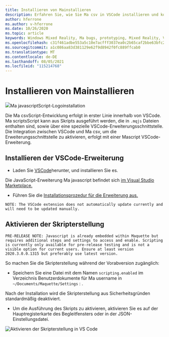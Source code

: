 ```yaml
---
title: Installieren von Mainstallieren
description: Erfahren Sie, wie Sie Ma csv in VSCode installieren und konfigurieren.
author: hferrone
ms.author: v-hferrone
ms.date: 10/26/2020
ms.topic: article
keywords: Windows Mixed Reality, Ma bugs, prototyping, Mixed Reality, Virtual Reality, VR, MR, Feedback, Feedback-Hub, bugs
ms.openlocfilehash: c31f461adbe553a5c10e7acfff3037ea0c2b65caf2bbe63bfc234e067a6369e8
ms.sourcegitcommit: a1c086aa83d381129e62f9d8942f0fc889ffcab0
ms.translationtype: MT
ms.contentlocale: de-DE
ms.lasthandoff: 08/05/2021
ms.locfileid: "115214768"
---
```

# <a name="installing-maquette"></a>Installieren von Mainstallieren

<!-- TODO(Harrison): Need consolidated logo with text. -->
![](../images/MaquetteIcon.png)Ma javascriptScript-Logoinstallation

<!-- TODO(Stefan): Need more explanation on the .mqjs route for running MaquetteScript. -->
Die Ma csvScript-Entwicklung erfolgt in erster Linie innerhalb von VSCode. Ma scriptsScript kann aus Skripts ausgeführt werden, die in `.mqjs` Dateien enthalten sind, sowie über eine spezielle VSCode-Erweiterungsschnittstelle. Die Integration zwischen VSCode und Ma csv, um die Erweiterungsschnittstelle zu aktivieren, erfolgt mit einer Mascript VSCode-Erweiterung.

## <a name="installing-the-vscode-extension"></a>Installieren der VSCode-Erweiterung

* Laden Sie [VSCode](https://code.visualstudio.com)herunter, und installieren Sie es. 

Die JavaScript-Erweiterung Ma javascript befindet sich [im Visual Studio Marketplace.](https://marketplace.visualstudio.com/items?itemName=ms-maquette.vscode-maquette-javascript)

* Führen Sie die [Installationsprozedur für die Erweiterung aus.](vscode:extension/ms-maquette.vscode-maquette-javascript)

<!-- TODO(Stefan): Are there plans to have the extension update manually in the future? If so, when will this be available? -->
`NOTE: The VSCode extension does not automatically update currently and will need to be updated manually.`

## <a name="enabling-scripting"></a>Aktivieren der Skripterstellung

<!-- TODO(Stefan): Is scripting still a pre-release only option? If and when will it be available for current users? -->
`PRE-RELEASE NOTE: Javascript is already embedded within Maquette but requires additional steps and settings to access and enable. Scripting is currently only available for pre-release testing and is not a visible option for current users. Ensure at least version 2020.3.0.0.1315 but preferably use latest version.`

So machen Sie die Skripterstellung während der Vorabversion zugänglich:

* Speichern Sie eine Datei mit dem Namen `scripting.enabled` im Verzeichnis Benutzerdokumente für Ma username in `~/Documents/Maquette/Settings` : .

Nach der Installation wird die Skripterstellung aus Sicherheitsgründen standardmäßig deaktiviert.

<!-- TODO(Stefan): Missing a first step where the user has to select the {} tab in VSCode, shown in the screenshot, to access the scripting enabled setting.
                   - Also missing instructions and screenshot on how to turn on scripting in the JSON settings file.
 -->
* Um die Ausführung des Skripts zu aktivieren, aktivieren Sie es auf der Hauptregisterkarte des Begleitfensters oder in der JSON-Einstellungsdatei.

![Aktivieren der Skripterstellung in VS Code](images/IntroductionEnableScripting.png)


